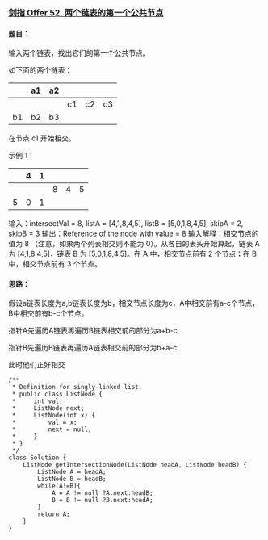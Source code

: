 ### [剑指 Offer 52. 两个链表的第一个公共节点](https://leetcode.cn/problems/liang-ge-lian-biao-de-di-yi-ge-gong-gong-jie-dian-lcof/)

#### 题目：

输入两个链表，找出它们的第一个公共节点。

如下面的两个链表：

|      | a1   | a2   |      |      |      |
| ---- | ---- | ---- | ---- | ---- | ---- |
|      |      |      | c1   | c2   | c3   |
| b1   | b2   | b3   |      |      |      |

在节点 c1 开始相交。

示例 1：

|      | 4    | 1    |      |      |      |
| ---- | ---- | ---- | ---- | ---- | ---- |
|      |      |      | 8    | 4    | 5    |
| 5    | 0    | 1    |      |      |      |

输入：intersectVal = 8, listA = [4,1,8,4,5], listB = [5,0,1,8,4,5], skipA = 2, skipB = 3
输出：Reference of the node with value = 8
输入解释：相交节点的值为 8 （注意，如果两个列表相交则不能为 0）。从各自的表头开始算起，链表 A 为 [4,1,8,4,5]，链表 B 为 [5,0,1,8,4,5]。在 A 中，相交节点前有 2 个节点；在 B 中，相交节点前有 3 个节点。

#### 思路：

假设a链表长度为a,b链表长度为b，相交节点长度为c，A中相交前有a-c个节点，B中相交前有b-c个节点。

指针A先遍历A链表再遍历B链表相交前的部分为a+b-c

指针B先遍历B链表再遍历A链表相交前的部分为b+a-c

此时他们正好相交

```
/**
 * Definition for singly-linked list.
 * public class ListNode {
 *     int val;
 *     ListNode next;
 *     ListNode(int x) {
 *         val = x;
 *         next = null;
 *     }
 * }
 */
class Solution {
    ListNode getIntersectionNode(ListNode headA, ListNode headB) {
        ListNode A = headA;
        ListNode B = headB;
        while(A!=B){
            A = A != null ?A.next:headB;
            B = B != null ?B.next:headA;
        }
        return A;
    }
}
```


